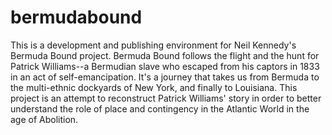 # bermudabound
This is a development and publishing environment for Neil Kennedy's Bermuda Bound project. Bermuda Bound follows the flight and the hunt for Patrick Williams--a Bermudian slave who escaped from his captors in 1833 in an act of self-emancipation. It's a journey that takes us from Bermuda to the multi-ethnic dockyards of New York, and finally to Louisiana. This project is an attempt to reconstruct Patrick Williams' story in order to better understand the role of place and contingency in the Atlantic World in the age of Abolition.

